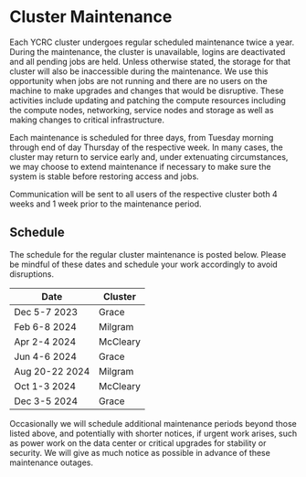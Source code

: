 # Cluster Maintenance

Each YCRC cluster undergoes regular scheduled maintenance twice a year.
During the maintenance, the cluster is unavailable, logins are deactivated and all pending jobs are held. 
Unless otherwise stated, the storage for that cluster will also be inaccessible during the maintenance.
We use this opportunity when jobs are not running and there are no users on the machine to make upgrades and changes that would be disruptive. 
These activities include updating and patching the compute resources including the compute nodes, networking, service nodes and storage as well as making changes to critical infrastructure.

Each maintenance is scheduled for three days, from Tuesday morning through end of day Thursday of the respective week. 
In many cases, the cluster may return to service early and, under extenuating circumstances, we may choose to extend maintenance if necessary to make sure the system is stable before restoring access and jobs.

Communication will be sent to all users of the respective cluster both 4 weeks and 1 week prior to the maintenance period.

## Schedule

The schedule for the regular cluster maintenance is posted below. 
Please be mindful of these dates and schedule your work accordingly to avoid disruptions.

| Date           | Cluster  |
|----------------|----------|
| Dec 5-7 2023   | Grace    |
| Feb 6-8 2024   | Milgram  |
| Apr 2-4 2024   | McCleary |
| Jun 4-6 2024   | Grace    |
| Aug 20-22 2024 | Milgram  |
| Oct 1-3 2024   | McCleary |
| Dec 3-5 2024   | Grace    |

Occasionally we will schedule additional maintenance periods beyond those listed above, and potentially with shorter notices, if urgent work arises, such as power work on the data center or critical upgrades for stability or security. 
We will give as much notice as possible in advance of these maintenance outages.